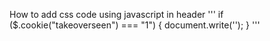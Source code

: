How to add css code using javascript in header
'''
if ($.cookie("takeoverseen") === "1") {
    document.write('<style type="text/css">.takeover-blue.landing{display:none !important}</style>');
}
'''
